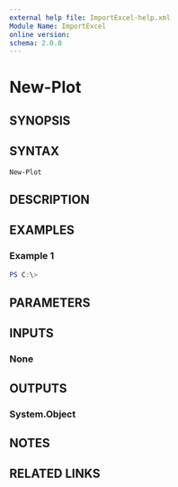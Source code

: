 ```yaml
---
external help file: ImportExcel-help.xml
Module Name: ImportExcel
online version:
schema: 2.0.0
---
```


# New-Plot

## SYNOPSIS


## SYNTAX

```
New-Plot
```

## DESCRIPTION


## EXAMPLES

### Example 1
```powershell
PS C:\> 
```



## PARAMETERS

## INPUTS

### None

## OUTPUTS

### System.Object
## NOTES

## RELATED LINKS
